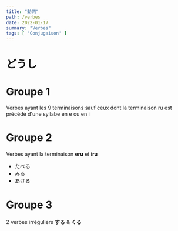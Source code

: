 ```yaml
---
title: "動詞"
path: /verbes
date: 2022-01-17
summary: "Verbes"
tags: [ 'Conjugaison' ]
---
```


# どうし

# Groupe 1

Verbes ayant les 9 terminaisons sauf ceux dont la terminaison ru est précédé d'une syllabe en e ou en i

# Groupe 2

Verbes ayant la terminaison **eru** et **iru**

- たべる
- みる
- あける


# Groupe 3

2 verbes irréguliers **する** & **くる**

